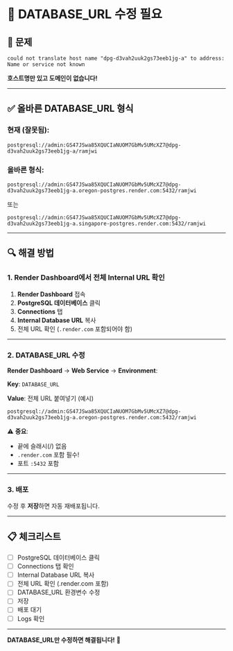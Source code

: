 # 🔧 DATABASE_URL 수정 필요

## 🐛 문제
```
could not translate host name "dpg-d3vah2uuk2gs73eeb1jg-a" to address: Name or service not known
```

**호스트명만 있고 도메인이 없습니다!**

---

## ✅ 올바른 DATABASE_URL 형식

### 현재 (잘못됨):
```
postgresql://admin:GS47JSwa85XQUCIaNUOM7GbMv5UMcXZ7@dpg-d3vah2uuk2gs73eeb1jg-a/ramjwi
```

### 올바른 형식:
```
postgresql://admin:GS47JSwa85XQUCIaNUOM7GbMv5UMcXZ7@dpg-d3vah2uuk2gs73eeb1jg-a.oregon-postgres.render.com:5432/ramjwi
```

또는
```
postgresql://admin:GS47JSwa85XQUCIaNUOM7GbMv5UMcXZ7@dpg-d3vah2uuk2gs73eeb1jg-a.singapore-postgres.render.com:5432/ramjwi
```

---

## 🔍 해결 방법

### 1. Render Dashboard에서 전체 Internal URL 확인

1. **Render Dashboard** 접속
2. **PostgreSQL 데이터베이스** 클릭
3. **Connections** 탭
4. **Internal Database URL** 복사
5. 전체 URL 확인 (`.render.com` 포함되어야 함)

---

### 2. DATABASE_URL 수정

**Render Dashboard** → **Web Service** → **Environment**:

**Key**: `DATABASE_URL`

**Value**: 전체 URL 붙여넣기 (예시)
```
postgresql://admin:GS47JSwa85XQUCIaNUOM7GbMv5UMcXZ7@dpg-d3vah2uuk2gs73eeb1jg-a.oregon-postgres.render.com:5432/ramjwi
```

⚠️ **중요**: 
- 끝에 슬래시(/) 없음
- `.render.com` 포함 필수!
- 포트 `:5432` 포함

---

### 3. 배포

수정 후 **저장**하면 자동 재배포됩니다.

---

## 📋 체크리스트

- [ ] PostgreSQL 데이터베이스 클릭
- [ ] Connections 탭 확인
- [ ] Internal Database URL 복사
- [ ] 전체 URL 확인 (.render.com 포함)
- [ ] DATABASE_URL 환경변수 수정
- [ ] 저장
- [ ] 배포 대기
- [ ] Logs 확인

---

**DATABASE_URL만 수정하면 해결됩니다!** 🔧

